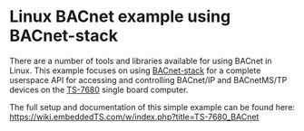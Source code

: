 # Linux BACnet example using BACnet-stack

There are a number of tools and libraries available for using BACnet in Linux.  This example focuses on using [BACnet-stack](http://bacnet.sourceforge.net/) for a complete userspace API for accessing and controlling BACnet/IP and BACnetMS/TP devices on the [TS-7680](https://www.embeddedTS.com/products/TS-7680) single board computer.

The full setup and documentation of this simple example can be found here: https://wiki.embeddedTS.com/w/index.php?title=TS-7680_BACnet
